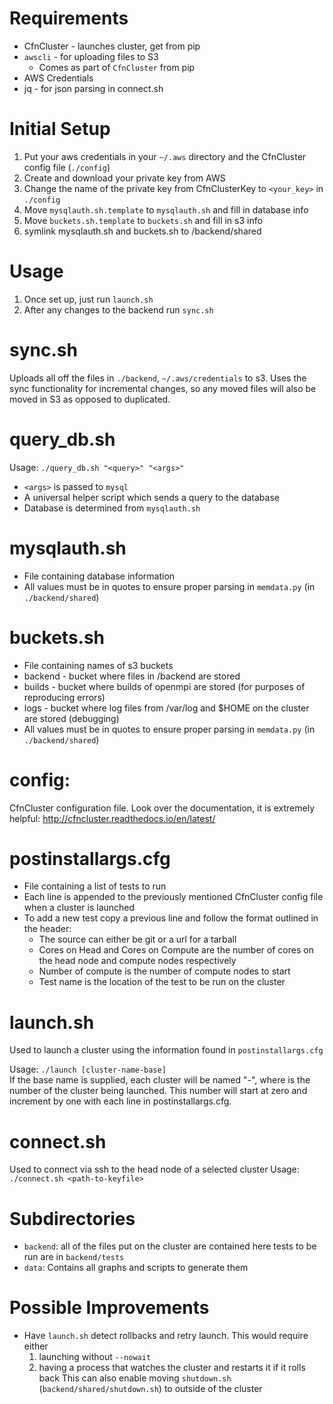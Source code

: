 # Requirements

* CfnCluster - launches cluster, get from pip
* `awscli` - for uploading files to S3
  * Comes as part of `CfnCluster` from pip
* AWS Credentials
* jq - for json parsing in connect.sh

# Initial Setup

1. Put your aws credentials in your `~/.aws` directory and the
   CfnCluster config file (`./config`)
1. Create and download your private key from AWS
1. Change the name of the private key from CfnClusterKey to `<your_key>`
   in `./config`
1. Move `mysqlauth.sh.template` to `mysqlauth.sh` and fill in database info
1. Move `buckets.sh.template` to `buckets.sh` and fill in s3 info
1. symlink mysqlauth.sh and buckets.sh to /backend/shared

# Usage

1. Once set up, just run `launch.sh`
1. After any changes to the backend run `sync.sh`

# sync.sh

Uploads all off the files in `./backend`, `~/.aws/credentials` to s3.
Uses the sync functionality for incremental changes, so any moved
files will also be moved in S3 as opposed to duplicated.

# query_db.sh

Usage: `./query_db.sh "<query>" "<args>"`

* `<args>` is passed to `mysql`
* A universal helper script which sends a query to the database
* Database is determined from `mysqlauth.sh`

# mysqlauth.sh

* File containing database information
* All values must be in quotes to ensure proper parsing
  in `memdata.py` (in `./backend/shared`)

# buckets.sh

* File containing names of s3 buckets
* backend - bucket where files in /backend are stored
* builds - bucket where builds of openmpi are stored (for purposes of reproducing errors)
* logs - bucket where log files from /var/log and $HOME on the cluster are stored (debugging)
* All values must be in quotes to ensure proper parsing
  in `memdata.py` (in `./backend/shared`)
  
# config:

CfnCluster configuration file.
Look over the documentation, it is extremely helpful:
http://cfncluster.readthedocs.io/en/latest/

# postinstallargs.cfg

* File containing a list of tests to run
* Each line is appended to the previously mentioned CfnCluster
  config file when a cluster is launched
* To add a new test copy a previous line and follow the format outlined
  in the header:
  * The source can either be git or a url for a tarball
  * Cores on Head and Cores on Compute are the number of cores on
    the head node and compute nodes respectively
  * Number of compute is the number of compute nodes to start
  * Test name is the location of the test to be run on the cluster

# launch.sh

Used to launch a cluster using the information found in
`postinstallargs.cfg`

Usage: `./launch [cluster-name-base]`  
If the base name is supplied, each cluster will be named "<cluster-name-base>-<count>", where <count> is the number of the cluster being launched. This number will start at zero and increment by one with each line in postinstallargs.cfg.

# connect.sh
Used to connect via ssh to the head node of a selected cluster
Usage: `./connect.sh <path-to-keyfile>`

# Subdirectories

* `backend`: all of the files put on the cluster are contained here
  tests to be run are in `backend/tests`
* `data`: Contains all graphs and scripts to generate them

# Possible Improvements

* Have `launch.sh` detect rollbacks and retry launch.  This would
  require either
  1. launching without `--nowait`
  1. having a process that watches the cluster and restarts it if it
     rolls back This can also enable moving `shutdown.sh`
     (`backend/shared/shutdown.sh`) to outside of the cluster
